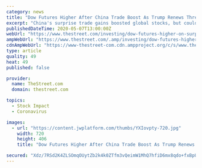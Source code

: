 ```yaml
---
category: news
title: "Dow Futures Higher After China Trade Boost As Trump Renews Threat to Phase One Deal; Weekly Jobless Claims at 3.17 Million"
excerpt: "China's surprise trade gains boosted global stocks, but could also ignite a fresh dispute with the White House as the administration renews its attacks on Beijing."
publishedDateTime: 2020-05-07T13:00:00Z
webUrl: "https://www.thestreet.com/investing/dow-futures-higher-on-surprise-china-trade-boost-oil-steady"
ampWebUrl: "https://www.thestreet.com/.amp/investing/dow-futures-higher-on-surprise-china-trade-boost-oil-steady"
cdnAmpWebUrl: "https://www-thestreet-com.cdn.ampproject.org/c/s/www.thestreet.com/.amp/investing/dow-futures-higher-on-surprise-china-trade-boost-oil-steady"
type: article
quality: 49
heat: 49
published: false

provider:
  name: TheStreet.com
  domain: thestreet.com

topics:
  - Stock Impact
  - Coronavirus

images:
  - url: "https://content.jwplatform.com/thumbs/YXIovpty-720.jpg"
    width: 720
    height: 406
    title: "Dow Futures Higher After China Trade Boost As Trump Renews Threat to Phase One Deal; Weekly Jobless Claims at 3.17 Million"

secured: "Xdz/7RSd2K4ZLSOmqOUytZb2k4k0ZTfm3vQeimW1MhQ7hfiD6mx8qdo+fxBpUtmF4r80ZWnsNiRACkGo63U8B7V9NucANLxMe4rmoZAU11MInphfZkXOiAPZB+A/D9UljfDaeSbEF90sUcDnhxa0Y1U7UJhDVDEcbjL24/m4ObVZ+ueAc4oVu/fl8cdf4jrNEtu3Rtczwf9+3ynEJ5LqJmwMdNUpIBHCg3SY11eXJ2MpSj1pEd4pjnR4fRiUAvAHJJyl4E5Ox+M74sGQHfGWv+2WlTqk7SxtO+ndHbXEf0HveSgkpxYghZO9AtoJc4XBQkAw0mckCFU12OayKGhu/Bi3+4NW2EUWr2ko06sA0DmQHezEQ+ARTUZzVbWFOwbQ/X6rezhaYafzUIFCoPwRetL21RhJuFO4YQh1O83Nb0AAdpCkc9tlTeIw/YiTmGPQ9XOvlhTxygEv5kykylPNwiqaXXE3wMfw96jwKH5roRI=;eha769oMY79JejOo94UBlA=="
---
```


